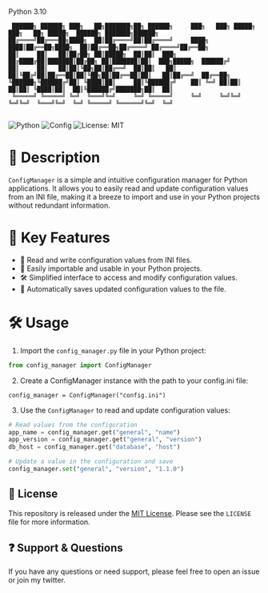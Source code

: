 Python 3.10
```
 ██████╗ ██████╗ ███╗   ██╗███████╗██╗ ██████╗     ███╗   ███╗ █████╗ ███╗   ██╗ █████╗  ██████╗ ███████╗██████╗ 
██╔════╝██╔═══██╗████╗  ██║██╔════╝██║██╔════╝     ████╗ ████║██╔══██╗████╗  ██║██╔══██╗██╔════╝ ██╔════╝██╔══██╗
██║     ██║   ██║██╔██╗ ██║█████╗  ██║██║  ███╗    ██╔████╔██║███████║██╔██╗ ██║███████║██║  ███╗█████╗  ██████╔╝
██║     ██║   ██║██║╚██╗██║██╔══╝  ██║██║   ██║    ██║╚██╔╝██║██╔══██║██║╚██╗██║██╔══██║██║   ██║██╔══╝  ██╔══██╗
╚██████╗╚██████╔╝██║ ╚████║██║     ██║╚██████╔╝    ██║ ╚═╝ ██║██║  ██║██║ ╚████║██║  ██║╚██████╔╝███████╗██║  ██║
 ╚═════╝ ╚═════╝ ╚═╝  ╚═══╝╚═╝     ╚═╝ ╚═════╝     ╚═╝     ╚═╝╚═╝  ╚═╝╚═╝  ╚═══╝╚═╝  ╚═╝ ╚═════╝ ╚══════╝╚═╝  ╚═╝
                                                                                                                 
```

![Python](https://img.shields.io/badge/Python-3.x-blue)
![Config](https://img.shields.io/badge/Config-Manager-green)
![License: MIT](https://img.shields.io/badge/License-MIT-yellow)

# 📝 Description

`ConfigManager` is a simple and intuitive configuration manager for Python applications. It allows you to easily read and update configuration values from an INI file, making it a breeze to import and use in your Python projects without redundant information.

# 🔑 Key Features

- 📄 Read and write configuration values from INI files.
- 🧩 Easily importable and usable in your Python projects.
- 🛠️ Simplified interface to access and modify configuration values.
- 💾 Automatically saves updated configuration values to the file.

# 🛠️ Usage

1. Import the `config_manager.py` file in your Python project:

```python
from config_manager import ConfigManager
```
2. Create a ConfigManager instance with the path to your config.ini file:
```
config_manager = ConfigManager("config.ini")
```

3. Use the `ConfigManager` to read and update configuration values:
```python
# Read values from the configuration
app_name = config_manager.get("general", "name")
app_version = config_manager.get("general", "version")
db_host = config_manager.get("database", "host")

# Update a value in the configuration and save
config_manager.set("general", "version", "1.1.0")
```
 
## :scroll: License

This repository is released under the [MIT License](LICENSE). Please see the `LICENSE` file for more information.

## :question: Support & Questions

If you have any questions or need support, please feel free to open an issue or join my twitter.
